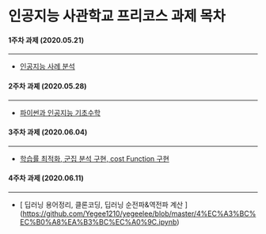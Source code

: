 인공지능 사관학교 프리코스 과제 목차 
==========================================
#### 1주차 과제 (2020.05.21)
-----------------------------
* [인공지능 사례 분석](https://github.com/Yegee1210/yegeelee/blob/master/1%EC%A3%BC%EC%B0%A8_%EA%B3%BC%EC%A0%9C_20200521.ipynb)
#### 2주차 과졔 (2020.05.28)
----------------------------
* [파이썬과 인공지능 기초수학](https://github.com/Yegee1210/yegeelee/blob/master/2%EC%A3%BC%EC%B0%A8_%EA%B3%BC%EC%A0%9C_20200528%EC%9D%98_%EC%82%AC%EB%B3%B8.ipynb)
#### 3주차 과제 (2020.06.04)
----------------------------
* [학습률 최적화, 군집 분석 구현, cost Function 구현](https://github.com/Yegee1210/yegeelee/blob/master/3%EC%A3%BC%EC%B0%A8%EA%B3%BC%EC%A0%9C.ipynb)

#### 4주차 과제 (2020.06.11)
------------------------------
* [ 딥러닝 용어정리, 클론코딩, 딥러닝 순전파&역전파 계산 ]
(https://github.com/Yegee1210/yegeelee/blob/master/4%EC%A3%BC%EC%B0%A8%EA%B3%BC%EC%A0%9C.ipynb)
